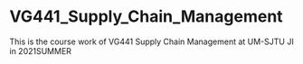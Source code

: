 # VG441_Supply_Chain_Management
This is the course work of VG441 Supply Chain Management at UM-SJTU JI in 2021SUMMER
